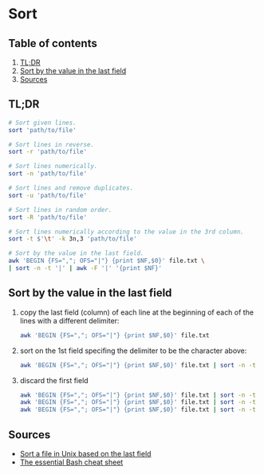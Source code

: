 # Sort

## Table of contents <!-- omit in toc -->

1. [TL;DR](#tldr)
1. [Sort by the value in the last field](#sort-by-the-value-in-the-last-field)
1. [Sources](#sources)

## TL;DR

```sh
# Sort given lines.
sort 'path/to/file'

# Sort lines in reverse.
sort -r 'path/to/file'

# Sort lines numerically.
sort -n 'path/to/file'

# Sort lines and remove duplicates.
sort -u 'path/to/file'

# Sort lines in random order.
sort -R 'path/to/file'

# Sort lines numerically according to the value in the 3rd column.
sort -t $'\t' -k 3n,3 'path/to/file'

# Sort by the value in the last field.
awk 'BEGIN {FS=","; OFS="|"} {print $NF,$0}' file.txt \
| sort -n -t '|' | awk -F '|' '{print $NF}'
```

## Sort by the value in the last field

1. copy the last field (column) of each line at the beginning of each of the lines with a different delimiter:

   ```sh
   awk 'BEGIN {FS=","; OFS="|"} {print $NF,$0}' file.txt
   ```

1. sort on the 1st field specifing the delimiter to be the character above:

   ```sh
   awk 'BEGIN {FS=","; OFS="|"} {print $NF,$0}' file.txt | sort -n -t '|'
   ```

1. discard the first field

   ```sh
   awk 'BEGIN {FS=","; OFS="|"} {print $NF,$0}' file.txt | sort -n -t '|' | awk -F '|' '{print $NF}'
   awk 'BEGIN {FS=","; OFS="|"} {print $NF,$0}' file.txt | sort -n -t '|' | awk -F '|' '{print $2}'
   awk 'BEGIN {FS=","; OFS="|"} {print $NF,$0}' file.txt | sort -n -t '|' | cut -d '|' -f 2
   ```

## Sources

- [Sort a file in Unix based on the last field]
- [The essential Bash cheat sheet]

<!-- upstream -->
<!-- in-article references -->
<!-- internal references -->
<!-- external references -->
[sort a file in unix based on the last field]: http://www.unixcl.com/2010/11/sort-file-based-on-last-field-unix.html
[the essential bash cheat sheet]: https://betterprogramming.pub/the-essential-bash-cheat-sheet-e1c3df06560
